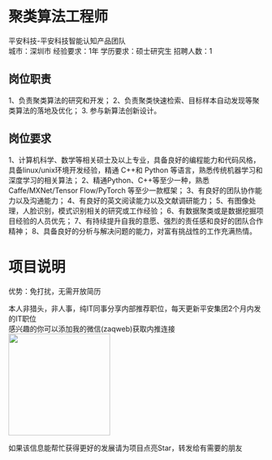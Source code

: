# 聚类算法工程师
平安科技-平安科技智能认知产品团队  
城市：深圳市 经验要求：1年 学历要求：硕士研究生  招聘人数：1

## 岗位职责
1、负责聚类算法的研究和开发；
 2、负责聚类快速检索、目标样本自动发现等聚类算法的落地及优化；
 3.  参与新算法创新设计。

## 岗位要求
1、计算机科学、数学等相关硕士及以上专业，具备良好的编程能力和代码风格，具备linux/unix环境开发经验，精通 C++和 Python 等语言，熟悉传统机器学习和深度学习的相关算法；
 2、精通Python、C++等至少一种，熟悉 Caffe/MXNet/Tensor Flow/PyTorch 等至少一款框架；
 3、有良好的团队协作能力以及沟通能力；
 4、有良好的英文阅读能力以及文献调研能力；
 5、有图像处理，人脸识别，模式识别相关的研究或工作经验；
 6、有数据聚类或是数据挖掘项目经验的人员优先；
 7、有持续提升自我的意愿、强烈的责任感和良好的团队合作精神；
 8、具备良好的分析与解决问题的能力，对富有挑战性的工作充满热情。

# 项目说明

优势：免打扰，无需开放简历

本人非猎头，非人事，纯IT同事分享内部推荐职位，每天更新平安集团2个月内发的IT职位  
感兴趣的你可以添加我的微信(zaqweb)获取内推连接  
<img src="https://github.com/zaqweb/PA-IT-JOBS/blob/master/WechatICode.jpeg"  height="200" width="200">

如果该信息能帮忙获得更好的发展请为项目点亮Star，转发给有需要的朋友




